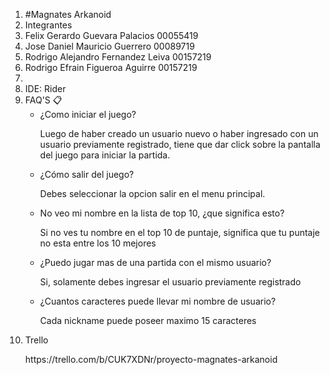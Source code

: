 <ol>
  <li>#Magnates Arkanoid</li>  
  <li>Integrantes</li>
  <li>Felix Gerardo Guevara Palacios 00055419</li>
  <li>Jose Daniel Mauricio Guerrero 00089719</li>
  <li>Rodrigo Alejandro Fernandez Leiva 00157219</li>
  <li>Rodrigo Efrain Figueroa Aguirre 00157219</li>
  <li></li>
  <li>IDE: Rider </li>
  <li>FAQ'S 📋
    <ul>
      <li>¿Como iniciar el juego?</li>
      <p>Luego de haber creado un usuario nuevo o haber ingresado con un usuario previamente registrado, tiene que dar click sobre
  la pantalla del juego para iniciar la partida.</p>
      <li>¿Cómo salir del juego?</li>
      <p> Debes seleccionar la opcion salir en el menu principal.</p>
      <li>No veo mi nombre en la lista de top 10, ¿que significa esto?</li>
      <p>  Si no ves tu nombre en el top 10 de puntaje, significa que tu puntaje no esta entre los 10 mejores</p>
      <li>¿Puedo jugar mas de una partida con el mismo usuario?</li>
      <p>Si, solamente debes ingresar el usuario previamente registrado</p>
      <li>¿Cuantos caracteres puede llevar mi nombre de usuario?</li>
      <p>Cada nickname puede poseer maximo 15 caracteres</p>
    </ul> 
    </li>
  <li>Trello</li>
  <p>https://trello.com/b/CUK7XDNr/proyecto-magnates-arkanoid</p>
</ol>  
